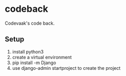 # codeback
Codevaak's code back.

## Setup
1. install python3
2. create a virtual environment
3. pip install -m Django
4. use django-admin startproject to create the project
